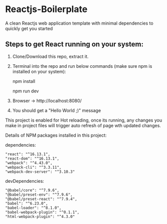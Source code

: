# Reactjs-Boilerplate
A clean Reactjs web application template with minimal dependencies to quickly get you started

## Steps to get React running on your system:

1. Clone/Download this repo, extract it.
2. Terminal into the repo and run below commands (make sure npm is installed on your system):
	
	npm install
	
	npm run dev
	
3. Browser -> http://localhost:8080/
4. You should get a "Hello World ;)" message

This project is enabled for Hot reloading, once its running, any changes you make in project files will trigger auto refresh of page wth updated changes.

Details of NPM packages installed in this project:

dependencies:

    "react": "^16.13.1",
    "react-dom": "^16.13.1",
    "webpack": "^4.43.0",
    "webpack-cli": "^3.3.11",
    "webpack-dev-server": "^3.10.3"

devDependencies:

    "@babel/core": "^7.9.6",
    "@babel/preset-env": "^7.9.6",
    "@babel/preset-react": "^7.9.4",
    "babel": "^6.23.0",
    "babel-loader": "^8.1.0",
    "babel-webpack-plugin": "^0.1.1",
    "html-webpack-plugin": "^4.3.0"
